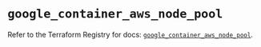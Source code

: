 # `google_container_aws_node_pool`

Refer to the Terraform Registry for docs: [`google_container_aws_node_pool`](https://registry.terraform.io/providers/hashicorp/google/5.20.0/docs/resources/container_aws_node_pool).
